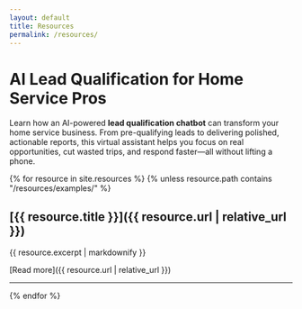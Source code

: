 ```yaml
---
layout: default
title: Resources
permalink: /resources/
---
```


# AI Lead Qualification for Home Service Pros

Learn how an AI-powered **lead qualification chatbot** can transform your home service business. From pre-qualifying leads to delivering polished, actionable reports, this virtual assistant helps you focus on real opportunities, cut wasted trips, and respond faster—all without lifting a phone.

{% for resource in site.resources %}
  {% unless resource.path contains "/resources/examples/" %}
## [{{ resource.title }}]({{ resource.url | relative_url }})

{{ resource.excerpt | markdownify }}

[Read more]({{ resource.url | relative_url }})

---
{% endfor %}
